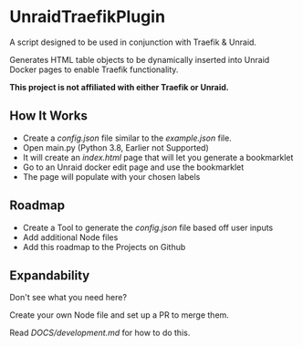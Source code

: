# UnraidTraefikPlugin

A script designed to be used in conjunction with Traefik & Unraid.

Generates HTML table objects to be dynamically inserted into Unraid Docker pages to enable Traefik functionality.

**This project is not affiliated with either Traefik or Unraid.**

## How It Works
* Create a *config.json* file similar to the *example.json* file.
* Open main.py (Python 3.8, Earlier not Supported)
* It will create an *index.html* page that will let you generate a bookmarklet
* Go to an Unraid docker edit page and use the bookmarklet
* The page will populate with your chosen labels

## Roadmap
* Create a Tool to generate the *config.json* file based off user inputs
* Add additional Node files
* Add this roadmap to the Projects on Github

## Expandability
Don't see what you need here?

Create your own Node file and set up a PR to merge them.

Read *DOCS/development.md* for how to do this.
